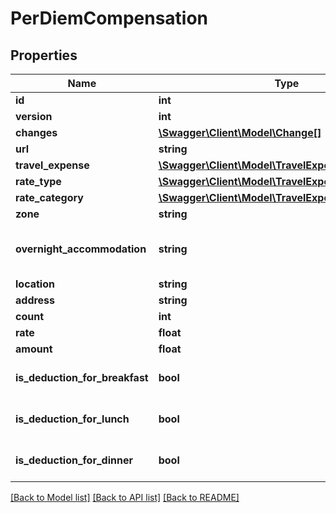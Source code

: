 # PerDiemCompensation

## Properties
Name | Type | Description | Notes
------------ | ------------- | ------------- | -------------
**id** | **int** |  | [optional] 
**version** | **int** |  | [optional] 
**changes** | [**\Swagger\Client\Model\Change[]**](Change.md) |  | [optional] 
**url** | **string** |  | [optional] 
**travel_expense** | [**\Swagger\Client\Model\TravelExpense**](TravelExpense.md) |  | [optional] 
**rate_type** | [**\Swagger\Client\Model\TravelExpenseRate**](TravelExpenseRate.md) |  | [optional] 
**rate_category** | [**\Swagger\Client\Model\TravelExpenseRateCategory**](TravelExpenseRateCategory.md) |  | [optional] 
**zone** | **string** |  | [optional] 
**overnight_accommodation** | **string** | Set what sort of accommodation was had overnight. | [optional] 
**location** | **string** |  | 
**address** | **string** |  | [optional] 
**count** | **int** |  | [optional] 
**rate** | **float** |  | [optional] 
**amount** | **float** |  | [optional] 
**is_deduction_for_breakfast** | **bool** |  | [optional] [default to false]
**is_deduction_for_lunch** | **bool** |  | [optional] [default to false]
**is_deduction_for_dinner** | **bool** |  | [optional] [default to false]

[[Back to Model list]](../../README.md#documentation-for-models) [[Back to API list]](../../README.md#documentation-for-api-endpoints) [[Back to README]](../../README.md)

